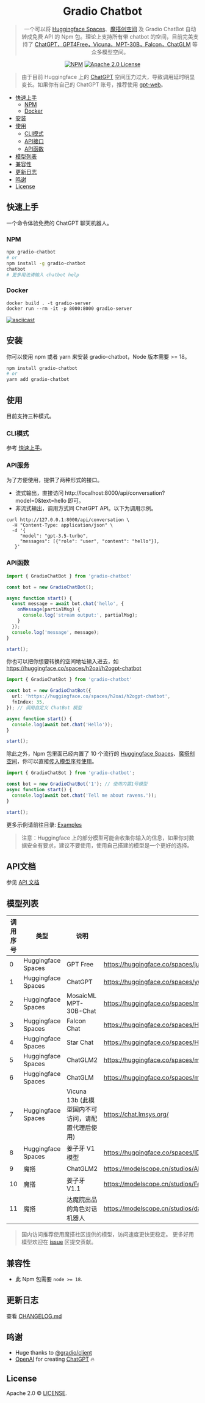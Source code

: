 <div align="center">

# Gradio Chatbot

> 一个可以将 [Huggingface Spaces](https://huggingface.co/spaces)、[魔搭创空间](https://www.modelscope.cn/studios) 及 Gradio ChatBot 自动转成免费 API 的 Npm 包。理论上支持所有带 chatbot 的空间，目前完美支持了 [ChatGPT，GPT4Free，Vicuna，MPT-30B，Falcon，ChatGLM](#模型列表) 等众多模型空间。

[![NPM](https://img.shields.io/npm/v/gradio-chatbot.svg)](https://www.npmjs.com/package/gradio-chatbot)
[![Apache 2.0 License](https://img.shields.io/github/license/saltstack/salt)](https://github.com/weaigc/gradio-chatbot/blob/main/license)

</div>

> 由于目前 Huggingface 上的 [ChatGPT](https://huggingface.co/spaces/yuntian-deng/ChatGPT) 空间压力过大，导致调用延时明显变长。如果你有自己的 ChatGPT 账号，推荐使用 [gpt-web](https://github.com/weaigc/gpt-web)。

- [快速上手](#快速上手)
  - [NPM](#npm)
  - [Docker](#docker)
- [安装](#安装)
- [使用](#使用)
  - [CLI模式](#CLI模式)
  - [API接口](#API接口)
  - [API函数](#API函数)
- [模型列表](#模型列表)
- [兼容性](#兼容性)
- [更新日志](#更新日志)
- [鸣谢](#鸣谢)
- [License](#license)

## 快速上手

一个命令体验免费的 ChatGPT 聊天机器人。

### NPM

```bash
npx gradio-chatbot
# or
npm install -g gradio-chatbot
chatbot
# 更多用法请输入 chatbot help
```

### Docker
```
docker build . -t gradio-server
docker run --rm -it -p 8000:8000 gradio-server
```

[![asciicast](./media/demo.gif)](https://asciinema.org/a/0ki5smP795eyXdXGlx53UDmTB)


## 安装

你可以使用 npm 或者 yarn 来安装 gradio-chatbot，Node 版本需要 >= 18。

```bash
npm install gradio-chatbot
# or
yarn add gradio-chatbot
```

## 使用
目前支持三种模式。

### CLI模式
参考 [快速上手](#快速上手)。

### API服务
为了方便使用，提供了两种形式的接口。
 * 流式输出，直接访问 http://localhost:8000/api/conversation?model=0&text=hello 即可。
 * 非流式输出，调用方式同 ChatGPT API。以下为调用示例。

```
curl http://127.0.0.1:8000/api/conversation \
  -H "Content-Type: application/json" \
  -d '{
     "model": "gpt-3.5-turbo",
     "messages": [{"role": "user", "content": "hello"}],
   }'
```

### API函数
```ts
import { GradioChatBot } from 'gradio-chatbot'

const bot = new GradioChatBot();

async function start() {
  const message = await bot.chat('hello', {
    onMessage(partialMsg) {
      console.log('stream output:', partialMsg);
    }
  });
  console.log('message', message);
}

start();
```

你也可以把你想要转换的空间地址输入进去，如 https://huggingface.co/spaces/h2oai/h2ogpt-chatbot
```ts
import { GradioChatBot } from 'gradio-chatbot'

const bot = new GradioChatBot({
  url: 'https://huggingface.co/spaces/h2oai/h2ogpt-chatbot',
  fnIndex: 35,
}); // 调用自定义 ChatBot 模型

async function start() {
  console.log(await bot.chat('Hello'));
}

start();
```

除此之外，Npm 包里面已经内置了 10 个流行的 [Huggingface Spaces](https://huggingface.co/spaces)、[魔搭创空间](https://www.modelscope.cn/studios)，你可以直接[传入模型序号使用](#模型列表)。
```ts
import { GradioChatBot } from 'gradio-chatbot';

const bot = new GradioChatBot('1'); // 使用内置1号模型
async function start() {
  console.log(await bot.chat('Tell me about ravens.'));
}

start();
```

更多示例请前往目录: [Examples](./examples/)

> 注意：Huggingface 上的部分模型可能会收集你输入的信息，如果你对数据安全有要求，建议不要使用，使用自己搭建的模型是一个更好的选择。

## API文档

参见 [API 文档](./API_CN.md)

## 模型列表

调用序号 | 类型 | 说明 | 模型
-----|-----|------|-------
0 | Huggingface Spaces | GPT Free | https://huggingface.co/spaces/justest/gpt4free
1 | Huggingface Spaces | ChatGPT | https://huggingface.co/spaces/yuntian-deng/ChatGPT
2 | Huggingface Spaces | MosaicML MPT-30B-Chat | https://huggingface.co/spaces/mosaicml/mpt-30b-chat
3 | Huggingface Spaces | Falcon Chat | https://huggingface.co/spaces/HuggingFaceH4/falcon-chat
4 | Huggingface Spaces | Star Chat | https://huggingface.co/spaces/HuggingFaceH4/starchat-playground
5 | Huggingface Spaces | ChatGLM2 | https://huggingface.co/spaces/mikeee/chatglm2-6b-4bit
6 | Huggingface Spaces | ChatGLM | https://huggingface.co/spaces/multimodalart/ChatGLM-6B
7 | Huggingface Spaces | Vicuna 13b (此模型国内不可访问，请配置代理后使用) | https://chat.lmsys.org/
8 | Huggingface Spaces | 姜子牙 V1 模型 | https://huggingface.co/spaces/IDEA-CCNL/Ziya-v1
9 | 魔搭 | ChatGLM2 | https://modelscope.cn/studios/AI-ModelScope/ChatGLM6B-unofficial/summary
10 | 魔搭 | 姜子牙V1.1 | https://modelscope.cn/studios/Fengshenbang/Ziya_LLaMA_13B_v1_online/summary
11 | 魔搭 | 达魔院出品的角色对话机器人 | https://modelscope.cn/studios/damo/role_play_chat/summary

> 国内访问推荐使用魔搭社区提供的模型，访问速度更快更稳定。
> 更多好用模型欢迎在 [issue](https://github.com/weaigc/gradio-chatbot/issues) 区提交贡献。


## 兼容性

- 此 Npm 包需要 `node >= 18`.

## 更新日志
查看 [CHANGELOG.md](./CHANGELOG.md)

## 鸣谢

- Huge thanks to [@gradio/client](https://github.com/gradio-app/gradio/tree/main/client/js)
- [OpenAI](https://openai.com) for creating [ChatGPT](https://openai.com/blog/chatgpt/) 🔥


## License

Apache 2.0 © [LICENSE](https://github.com/weaigc/gradio-chatbot/blob/main/LICENSE).
